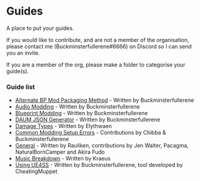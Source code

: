 # Guides
A place to put your guides.

If you would like to contribute, and are not a member of the organisation, please contact me (Buckminsterfullerene#6666) on Discord so I can send you an invite.

If you are a member of the org, please make a folder to categorise your guide(s).

### Guide list
* [Alternate BP Mod Packaging Method](https://github.com/DRG-Modding/Guides/tree/main/Alt%20BP%20Paking%20Guide) - Written by Buckminsterfullerene
* [Audio Modding](https://github.com/DRG-Modding/Guides/tree/main/Audio%20Guide) - Written by Buckminsterfullerene
* [Blueprint Modding](https://github.com/DRG-Modding/Guides/tree/main/BP%20Guide) - Written by Buckminsterfullerene
* [DAUM JSON Generator](https://github.com/DRG-Modding/Guides/tree/main/DAUM%20JSON%20Generator) - Written by Buckminsterfullerene
* [Damage Types](https://github.com/DRG-Modding/Guides/tree/main/Damage%20Types) - Written by Elythwaen
* [Common Modding Setup Errors](https://github.com/DRG-Modding/Guides/tree/main/FAQs) - Contributions by Chibba & Buckminsterfullerene
* [General](https://github.com/DRG-Modding/Guides/tree/main/General%20Guide) - Written by Rauliken, contributions by Jen Walter, Pacagma, NaturalBornCamper and Akira Fudo
* [Music Breakdown](https://github.com/DRG-Modding/Guides/tree/main/Music%20Breakdown) - Written by Kraeus
* [Using UE4SS](https://github.com/DRG-Modding/Guides/tree/main/UE4SS%20Guide) - Written by Buckminsterfullerene, tool developed by CheatingMuppet